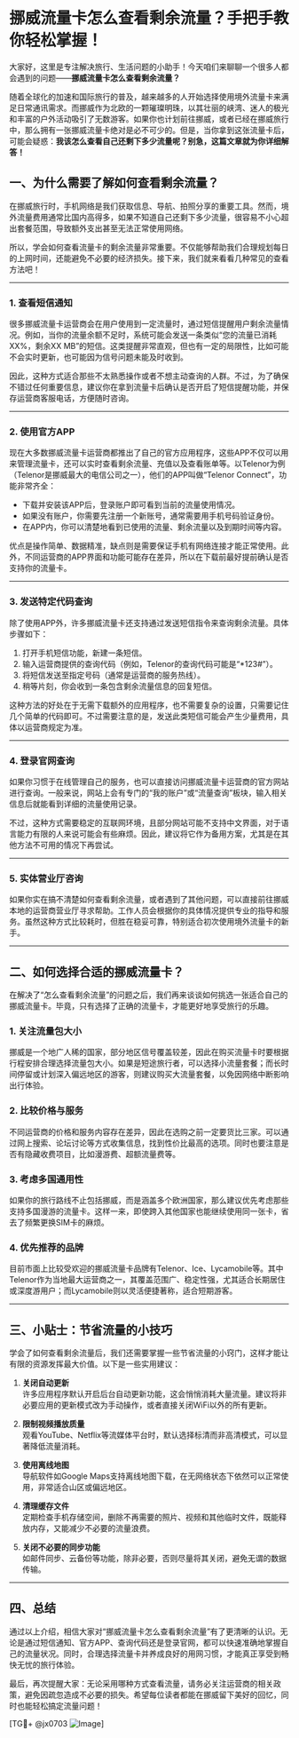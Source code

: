 # 挪威流量卡怎么查看剩余流量？手把手教你轻松掌握！

大家好，这里是专注解决旅行、生活问题的小助手！今天咱们来聊聊一个很多人都会遇到的问题——**挪威流量卡怎么查看剩余流量？**

随着全球化的加速和国际旅行的普及，越来越多的人开始选择使用境外流量卡来满足日常通讯需求。而挪威作为北欧的一颗璀璨明珠，以其壮丽的峡湾、迷人的极光和丰富的户外活动吸引了无数游客。如果你也计划前往挪威，或者已经在挪威旅行中，那么拥有一张挪威流量卡绝对是必不可少的。但是，当你拿到这张流量卡后，可能会疑惑：**我该怎么查看自己还剩下多少流量呢？别急，这篇文章就为你详细解答！**

## 一、为什么需要了解如何查看剩余流量？

在挪威旅行时，手机网络是我们获取信息、导航、拍照分享的重要工具。然而，境外流量费用通常比国内高得多，如果不知道自己还剩下多少流量，很容易不小心超出套餐范围，导致额外支出甚至无法正常使用网络。

所以，学会如何查看流量卡的剩余流量非常重要。不仅能够帮助我们合理规划每日的上网时间，还能避免不必要的经济损失。接下来，我们就来看看几种常见的查看方法吧！

---

### **1. 查看短信通知**
很多挪威流量卡运营商会在用户使用到一定流量时，通过短信提醒用户剩余流量情况。例如，当你的流量余额不足时，系统可能会发送一条类似“您的流量已消耗XX%，剩余XX MB”的短信。这类提醒非常直观，但也有一定的局限性，比如可能不会实时更新，也可能因为信号问题未能及时收到。

因此，这种方式适合那些不太熟悉操作或者不想主动查询的人群。不过，为了确保不错过任何重要信息，建议你在拿到流量卡后确认是否开启了短信提醒功能，并保存运营商客服电话，方便随时咨询。

---

### **2. 使用官方APP**
现在大多数挪威流量卡运营商都推出了自己的官方应用程序，这些APP不仅可以用来管理流量卡，还可以实时查看剩余流量、充值以及查看账单等。以Telenor为例（Telenor是挪威最大的电信公司之一），他们的APP叫做“Telenor Connect”，功能非常齐全：

- 下载并安装该APP后，登录账户即可看到当前的流量使用情况。
- 如果没有账户，你需要先注册一个新账号，通常需要用手机号码验证身份。
- 在APP内，你可以清楚地看到已使用的流量、剩余流量以及到期时间等内容。

优点是操作简单、数据精准，缺点则是需要保证手机有网络连接才能正常使用。此外，不同运营商的APP界面和功能可能存在差异，所以在下载前最好提前确认是否支持你的流量卡。

---

### **3. 发送特定代码查询**
除了使用APP外，许多挪威流量卡还支持通过发送短信指令来查询剩余流量。具体步骤如下：

1. 打开手机短信功能，新建一条短信。
2. 输入运营商提供的查询代码（例如，Telenor的查询代码可能是“*123#”）。
3. 将短信发送至指定号码（通常是运营商的服务热线）。
4. 稍等片刻，你会收到一条包含剩余流量信息的回复短信。

这种方法的好处在于无需下载额外的应用程序，也不需要复杂的设置，只需要记住几个简单的代码即可。不过需要注意的是，发送此类短信可能会产生少量费用，具体以运营商规定为准。

---

### **4. 登录官网查询**
如果你习惯于在线管理自己的服务，也可以直接访问挪威流量卡运营商的官方网站进行查询。一般来说，网站上会有专门的“我的账户”或“流量查询”板块，输入相关信息后就能看到详细的流量使用记录。

不过，这种方式需要稳定的互联网环境，且部分网站可能不支持中文界面，对于语言能力有限的人来说可能会有些麻烦。因此，建议将它作为备用方案，尤其是在其他方法不可用的情况下再尝试。

---

### **5. 实体营业厅咨询**
如果你实在搞不清楚如何查看剩余流量，或者遇到了其他问题，可以直接前往挪威本地的运营商营业厅寻求帮助。工作人员会根据你的具体情况提供专业的指导和服务。虽然这种方式比较耗时，但胜在稳妥可靠，特别适合初次使用境外流量卡的新手。

---

## 二、如何选择合适的挪威流量卡？

在解决了“怎么查看剩余流量”的问题之后，我们再来谈谈如何挑选一张适合自己的挪威流量卡。毕竟，只有选择了正确的流量卡，才能更好地享受旅行的乐趣。

### **1. 关注流量包大小**
挪威是一个地广人稀的国家，部分地区信号覆盖较差，因此在购买流量卡时要根据行程安排合理选择流量包大小。如果是短途旅行者，可以选择小流量套餐；而长时间停留或计划深入偏远地区的游客，则建议购买大流量套餐，以免因网络中断影响出行体验。

### **2. 比较价格与服务**
不同运营商的价格和服务内容存在差异，因此在选购之前一定要货比三家。可以通过网上搜索、论坛讨论等方式收集信息，找到性价比最高的选项。同时也要注意是否有隐藏收费项目，比如漫游费、超额流量费等。

### **3. 考虑多国通用性**
如果你的旅行路线不止包括挪威，而是涵盖多个欧洲国家，那么建议优先考虑那些支持多国漫游的流量卡。这样一来，即使跨入其他国家也能继续使用同一张卡，省去了频繁更换SIM卡的麻烦。

### **4. 优先推荐的品牌**
目前市面上比较受欢迎的挪威流量卡品牌有Telenor、Ice、Lycamobile等。其中Telenor作为当地最大运营商之一，其覆盖范围广、稳定性强，尤其适合长期居住或深度游用户；而Lycamobile则以灵活便捷著称，适合短期游客。

---

## 三、小贴士：节省流量的小技巧

学会了如何查看剩余流量后，我们还需要掌握一些节省流量的小窍门，这样才能让有限的资源发挥最大价值。以下是一些实用建议：

1. **关闭自动更新**  
   许多应用程序默认开启后台自动更新功能，这会悄悄消耗大量流量。建议将非必要应用的更新模式改为手动操作，或者直接关闭WiFi以外的所有更新。

2. **限制视频播放质量**  
   观看YouTube、Netflix等流媒体平台时，默认选择标清而非高清模式，可以显著降低流量消耗。

3. **使用离线地图**  
   导航软件如Google Maps支持离线地图下载，在无网络状态下依然可以正常使用，非常适合山区或偏远地区。

4. **清理缓存文件**  
   定期检查手机存储空间，删除不再需要的照片、视频和其他临时文件，既能释放内存，又能减少不必要的流量浪费。

5. **关闭不必要的同步功能**  
   如邮件同步、云备份等功能，除非必要，否则尽量将其关闭，避免无谓的数据传输。

---

## 四、总结

通过以上介绍，相信大家对“挪威流量卡怎么查看剩余流量”有了更清晰的认识。无论是通过短信通知、官方APP、查询代码还是登录官网，都可以快速准确地掌握自己的流量状况。同时，合理选择流量卡并养成良好的用网习惯，才能真正享受到畅快无忧的旅行体验。

最后，再次提醒大家：无论采用哪种方式查看流量，请务必关注运营商的相关政策，避免因疏忽造成不必要的损失。希望每位读者都能在挪威留下美好的回忆，同时也能轻松搞定流量问题！

[TG💪+ @jx0703 ![Image](https://github.com/user-attachments/assets/dbca1d08-cadb-493c-b0ec-ad6f7a83f270)]